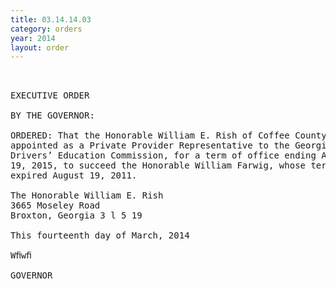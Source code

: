 ```yaml
---
title: 03.14.14.03
category: orders
year: 2014
layout: order
---
```


<pre> 

EXECUTIVE ORDER

BY THE GOVERNOR:

ORDERED: That the Honorable William E. Rish of Coffee County, Georgia, is
appointed as a Private Provider Representative to the Georgia
Drivers’ Education Commission, for a term of office ending August
19, 2015, to succeed the Honorable William Farwig, whose term
expired August 19, 2011.

The Honorable William E. Rish
3665 Moseley Road
Broxton, Georgia 3 l 5 19

This fourteenth day of March, 2014

Wﬁwﬁ

GOVERNOR

</pre>
